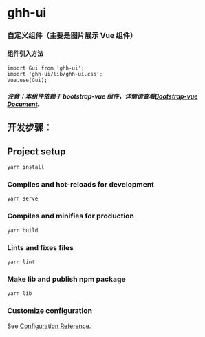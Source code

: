 <!--
 * @Author: your name
 * @Date: 2021-11-04 20:40:56
 * @LastEditTime: 2021-11-06 15:05:16
 * @LastEditors: Please set LastEditors
 * @Description: 打开koroFileHeader查看配置 进行设置: https://github.com/OBKoro1/koro1FileHeader/wiki/%E9%85%8D%E7%BD%AE
 * @FilePath: \Gui\ghh-ui\README.md
-->

# ghh-ui

### 自定义组件（主要是图片展示 Vue 组件）

#### 组件引入方法

```
import Gui from 'ghh-ui';
import 'ghh-ui/lib/ghh-ui.css';
Vue.use(Gui);
```

##### 注意：本组件依赖于 bootstrap-vue 组件，详情请查看[Bootstrap-vue Document](https://bootstrap-vue.org/).

## 开发步骤：

## Project setup

```
yarn install
```

### Compiles and hot-reloads for development

```
yarn serve
```

### Compiles and minifies for production

```
yarn build
```

### Lints and fixes files

```
yarn lint
```

### Make lib and publish npm package

```
yarn lib
```

### Customize configuration

See [Configuration Reference](https://cli.vuejs.org/config/).
